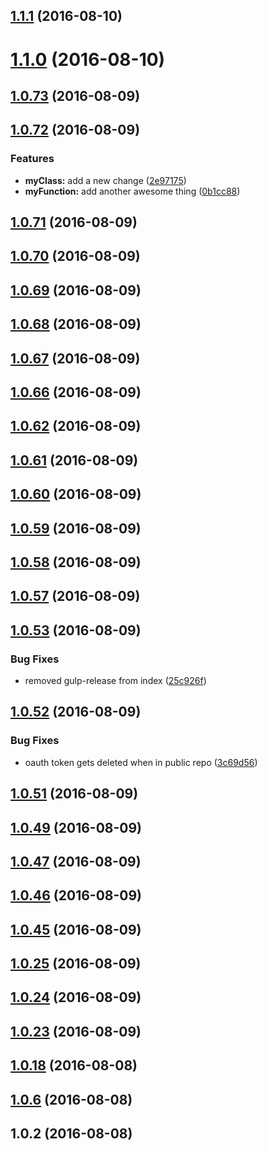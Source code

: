 <a name="1.1.1"></a>
## [1.1.1](https://github.com/ajdruff/test1/compare/1.1.0...v1.1.1) (2016-08-10)



<a name="1.1.0"></a>
# [1.1.0](https://github.com/ajdruff/test1/compare/1.0.73...1.1.0) (2016-08-10)



<a name="1.0.73"></a>
## [1.0.73](https://github.com/ajdruff/test1/compare/1.0.72...1.0.73) (2016-08-09)



<a name="1.0.72"></a>
## [1.0.72](https://github.com/ajdruff/test1/compare/1.0.71...1.0.72) (2016-08-09)


### Features

* **myClass:** add a new change ([2e97175](https://github.com/ajdruff/test1/commit/2e97175))
* **myFunction:** add another awesome thing ([0b1cc88](https://github.com/ajdruff/test1/commit/0b1cc88))



<a name="1.0.71"></a>
## [1.0.71](https://github.com/ajdruff/test1/compare/1.0.70...1.0.71) (2016-08-09)



<a name="1.0.70"></a>
## [1.0.70](https://github.com/ajdruff/test1/compare/1.0.69...1.0.70) (2016-08-09)



<a name="1.0.69"></a>
## [1.0.69](https://github.com/ajdruff/test1/compare/1.0.68...1.0.69) (2016-08-09)



<a name="1.0.68"></a>
## [1.0.68](https://github.com/ajdruff/test1/compare/1.0.67...1.0.68) (2016-08-09)



<a name="1.0.67"></a>
## [1.0.67](https://github.com/ajdruff/test1/compare/1.0.66...1.0.67) (2016-08-09)



<a name="1.0.66"></a>
## [1.0.66](https://github.com/ajdruff/test1/compare/1.0.62...1.0.66) (2016-08-09)



<a name="1.0.62"></a>
## [1.0.62](https://github.com/ajdruff/test1/compare/1.0.61...1.0.62) (2016-08-09)



<a name="1.0.61"></a>
## [1.0.61](https://github.com/ajdruff/test1/compare/1.0.60...1.0.61) (2016-08-09)



<a name="1.0.60"></a>
## [1.0.60](https://github.com/ajdruff/test1/compare/1.0.59...1.0.60) (2016-08-09)



<a name="1.0.59"></a>
## [1.0.59](https://github.com/ajdruff/test1/compare/1.0.58...1.0.59) (2016-08-09)



<a name="1.0.58"></a>
## [1.0.58](https://github.com/ajdruff/test1/compare/1.0.57...1.0.58) (2016-08-09)



<a name="1.0.57"></a>
## [1.0.57](https://github.com/ajdruff/test1/compare/1.0.53...1.0.57) (2016-08-09)



<a name="1.0.53"></a>
## [1.0.53](https://github.com/ajdruff/test1/compare/1.0.52...1.0.53) (2016-08-09)


### Bug Fixes

* removed gulp-release from index ([25c926f](https://github.com/ajdruff/test1/commit/25c926f))



<a name="1.0.52"></a>
## [1.0.52](https://github.com/ajdruff/test1/compare/1.0.51...1.0.52) (2016-08-09)


### Bug Fixes

* oauth token gets deleted when in public repo ([3c69d56](https://github.com/ajdruff/test1/commit/3c69d56))



<a name="1.0.51"></a>
## [1.0.51](https://github.com/ajdruff/test1/compare/1.0.49...1.0.51) (2016-08-09)



<a name="1.0.49"></a>
## [1.0.49](https://github.com/ajdruff/test1/compare/1.0.47...1.0.49) (2016-08-09)



<a name="1.0.47"></a>
## [1.0.47](https://github.com/ajdruff/test1/compare/1.0.46...1.0.47) (2016-08-09)



<a name="1.0.46"></a>
## [1.0.46](https://github.com/ajdruff/test1/compare/1.0.45...1.0.46) (2016-08-09)



<a name="1.0.45"></a>
## [1.0.45](https://github.com/ajdruff/test1/compare/1.0.25...1.0.45) (2016-08-09)



<a name="1.0.25"></a>
## [1.0.25](https://github.com/ajdruff/test1/compare/1.0.24...1.0.25) (2016-08-09)



<a name="1.0.24"></a>
## [1.0.24](https://github.com/ajdruff/test1/compare/1.0.23...1.0.24) (2016-08-09)



<a name="1.0.23"></a>
## [1.0.23](https://github.com/ajdruff/test1/compare/1.0.18...1.0.23) (2016-08-09)



<a name="1.0.18"></a>
## [1.0.18](https://github.com/ajdruff/test1/compare/1.0.6...1.0.18) (2016-08-08)



<a name="1.0.6"></a>
## [1.0.6](https://github.com/ajdruff/test1/compare/1.0.2...1.0.6) (2016-08-08)



<a name="1.0.2"></a>
## 1.0.2 (2016-08-08)



